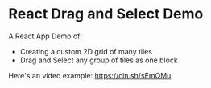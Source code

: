 # React Drag and Select Demo

A React App Demo of:

- Creating a custom 2D grid of many tiles
- Drag and Select any group of tiles as one block

Here's an video example: https://cln.sh/sEmQMu
